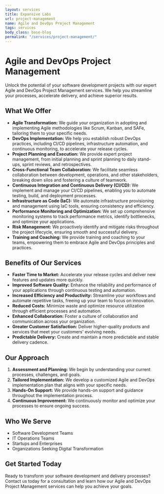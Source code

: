 ```yaml
---
layout: services
title: Expansive Labs
url: project-management
name: Agile and DevOps Project Management 
tags: services
body_class: base-blog
permalink: "/services/project-management/"
---
```

# Agile and DevOps Project Management

Unlock the potential of your software development projects with our expert Agile and DevOps Project Management services. We help you streamline your processes, accelerate delivery, and achieve superior results.

## What We Offer

* **Agile Transformation:** We guide your organization in adopting and implementing Agile methodologies like Scrum, Kanban, and SAFe, tailoring them to your specific needs.
* **DevOps Implementation:** We help you establish robust DevOps practices, including CI/CD pipelines, infrastructure automation, and continuous monitoring, to accelerate your release cycles.
* **Project Planning and Execution:** We provide expert project management, from initial planning and sprint planning to daily stand-ups, sprint reviews, and retrospectives.
* **Cross-Functional Team Collaboration:** We facilitate seamless collaboration between development, operations, and other stakeholders, breaking down silos and fostering a culture of teamwork.
* **Continuous Integration and Continuous Delivery (CI/CD):** We implement and manage your CI/CD pipelines, enabling you to automate testing, build, and deployment processes.
* **Infrastructure as Code (IaC):** We automate infrastructure provisioning and management using IaC tools, ensuring consistency and efficiency.
* **Performance Monitoring and Optimization:** We set up comprehensive monitoring systems to track performance metrics, identify bottlenecks, and optimize your applications.
* **Risk Management:** We proactively identify and mitigate risks throughout the project lifecycle, ensuring smooth and successful delivery.
* **Training and Coaching:** We provide training and coaching to your teams, empowering them to embrace Agile and DevOps principles and practices.

## Benefits of Our Services

* **Faster Time to Market:** Accelerate your release cycles and deliver new features and updates more quickly.
* **Improved Software Quality:** Enhance the reliability and performance of your applications through continuous testing and automation.
* **Increased Efficiency and Productivity:** Streamline your workflows and automate repetitive tasks, freeing up your team to focus on innovation.
* **Reduced Costs:** Minimize waste and optimize resource utilization through efficient processes and automation.
* **Enhanced Collaboration:** Foster a culture of collaboration and communication across your organization.
* **Greater Customer Satisfaction:** Deliver higher-quality products and services that meet your customers' evolving needs.
* **Predictable Delivery:** Create and maintain a more predictable and stable delivery cadence.

## Our Approach

1.  **Assessment and Planning:** We begin by understanding your current processes, challenges, and goals.
2.  **Tailored Implementation:** We develop a customized Agile and DevOps implementation plan that aligns with your specific needs.
3.  **Hands-On Support:** We provide hands-on support and guidance throughout the implementation process.
4.  **Continuous Improvement:** We continuously monitor and optimize your processes to ensure ongoing success.

## Who We Serve

* Software Development Teams
* IT Operations Teams
* Startups and Enterprises
* Organizations Seeking Digital Transformation

## Get Started Today

Ready to transform your software development and delivery processes? Contact us today for a consultation and learn how our Agile and DevOps Project Management services can help you achieve your goals.